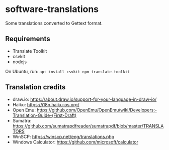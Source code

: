 # software-translations

Some translations converted to Gettext format.

## Requirements

* Translate Toolkit
* csvkit
* nodejs

On Ubuntu, run: `apt install csvkit npm translate-toolkit`

## Translation credits

* draw.io: https://about.draw.io/support-for-your-language-in-draw-io/
* Haiku: https://i18n.haiku-os.org/
* Open Emu: https://github.com/OpenEmu/OpenEmu/wiki/Developers:-Translation-Guide-(First-Draft)
* Sumatra: https://github.com/sumatrapdfreader/sumatrapdf/blob/master/TRANSLATORS
* WinSCP: https://winscp.net/eng/translations.php
* Windows Calculator: https://github.com/microsoft/calculator

